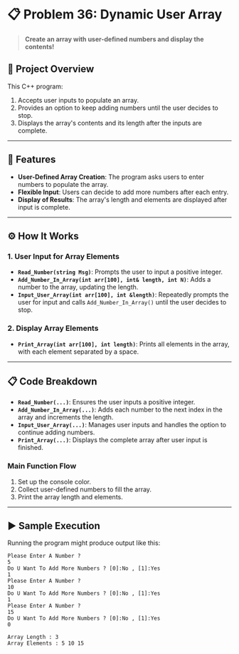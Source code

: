 # 📋 Problem 36: Dynamic User Array 

> **Create an array with user-defined numbers and display the contents!**

## 📘 Project Overview
This C++ program:
1. Accepts user inputs to populate an array.
2. Provides an option to keep adding numbers until the user decides to stop.
3. Displays the array's contents and its length after the inputs are complete.

---

## 🌟 Features
- **User-Defined Array Creation**: The program asks users to enter numbers to populate the array.
- **Flexible Input**: Users can decide to add more numbers after each entry.
- **Display of Results**: The array's length and elements are displayed after input is complete.

---

## ⚙️ How It Works
### 1. User Input for Array Elements
- **`Read_Number(string Msg)`**: Prompts the user to input a positive integer.
- **`Add_Number_In_Array(int arr[100], int& length, int N)`**: Adds a number to the array, updating the length.
- **`Input_User_Array(int arr[100], int &length)`**: Repeatedly prompts the user for input and calls `Add_Number_In_Array()` until the user decides to stop.

### 2. Display Array Elements
- **`Print_Array(int arr[100], int length)`**: Prints all elements in the array, with each element separated by a space.

---

## 📋 Code Breakdown
- **`Read_Number(...)`**: Ensures the user inputs a positive integer.
- **`Add_Number_In_Array(...)`**: Adds each number to the next index in the array and increments the length.
- **`Input_User_Array(...)`**: Manages user inputs and handles the option to continue adding numbers.
- **`Print_Array(...)`**: Displays the complete array after user input is finished.

### Main Function Flow
1. Set up the console color.
2. Collect user-defined numbers to fill the array.
3. Print the array length and elements.

---

## ▶️ Sample Execution
Running the program might produce output like this:

```plaintext
Please Enter A Number ?
5
Do U Want To Add More Numbers ? [0]:No , [1]:Yes  
1
Please Enter A Number ?
10
Do U Want To Add More Numbers ? [0]:No , [1]:Yes  
1
Please Enter A Number ?
15
Do U Want To Add More Numbers ? [0]:No , [1]:Yes  
0

Array Length : 3
Array Elements : 5 10 15
